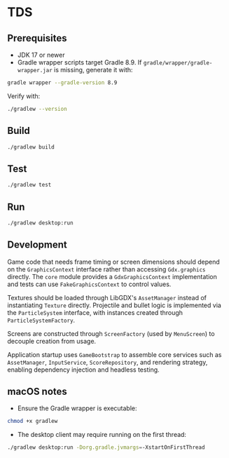 # TDS

## Prerequisites
- JDK 17 or newer
- Gradle wrapper scripts target Gradle 8.9. If `gradle/wrapper/gradle-wrapper.jar` is missing, generate it with:

```bash
gradle wrapper --gradle-version 8.9
```

Verify with:

```bash
./gradlew --version
```

## Build
```bash
./gradlew build
```

## Test
```bash
./gradlew test
```

## Run
```bash
./gradlew desktop:run
```

## Development
Game code that needs frame timing or screen dimensions should depend on the `GraphicsContext` interface rather than accessing `Gdx.graphics` directly. The `core` module provides a `GdxGraphicsContext` implementation and tests can use `FakeGraphicsContext` to control values.

Textures should be loaded through LibGDX's `AssetManager` instead of instantiating `Texture` directly. Projectile and bullet logic is implemented via the `ParticleSystem` interface, with instances created through `ParticleSystemFactory`.

Screens are constructed through `ScreenFactory` (used by `MenuScreen`) to decouple creation from usage.

Application startup uses `GameBootstrap` to assemble core services such as `AssetManager`, `InputService`, `ScoreRepository`, and rendering strategy, enabling dependency injection and headless testing.

## macOS notes
- Ensure the Gradle wrapper is executable:

```bash
chmod +x gradlew
```

- The desktop client may require running on the first thread:

```bash
./gradlew desktop:run -Dorg.gradle.jvmargs=-XstartOnFirstThread
```
